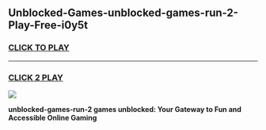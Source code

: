 
## Unblocked-Games-unblocked-games-run-2-Play-Free-i0y5t
<h3>
<a href="https://premium76.site?title=unblocked-games-run-2&ref=17A">CLICK TO PLAY</a></h3>
<hr>

<h3>
<a href="https://premium76.site?title=unblocked-games-run-2&ref=17A">CLICK 2 PLAY</a>
  
</h3>

<a href="https://premium76.site?title=unblocked-games-run-2&ref=17A"><img src="https://clearcache.store/games.png"></a>


**unblocked-games-run-2 games unblocked: Your Gateway to Fun and Accessible Online Gaming**
